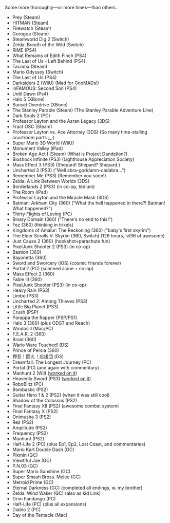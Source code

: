 Some more thoroughly&#8212;or more times&#8212;than others.

- Prey (Steam)
- HITMAN (Steam)
- Firewatch (Steam)
- Gorogoa (Steam)
- Steamworld Dig 2 (Switch)
- Zelda: Breath of the Wild (Switch)
- RiME (PS4)
- What Remains of Edith Finch (PS4)
- The Last of Us - Left Behind (PS4)
- Tacoma (Steam)
- Mario Odyssey (Switch)
- The Last of Us (PS4)
- Darksiders 2 (WiiU) (Mad for GnoMADs!)
- inFAMOUS: Second Son (PS4)
- Until Dawn (Ps4)
- Halo 5 (XBone)
- Sunset Overdrive (XBone)
- The Stanley Parable (Steam) (The Stanley Parable Adventure Line)
- Dark Souls 2 (PC)
- Professor Layton and the Azran Legacy (3DS)
- Fract OSC (Steam)
- Professor Layton vs. Ace Attorney (3DS) (So many time-stalling courtroom parts ;_;)
- Super Mario 3D World (WiiU)
- Monument Valley (iPad)
- Broken Age Act I (Steam) (What is Project Dandelion?)
- Bioshock Infinite (PS3) (Lighthouse Appreciation Society)
- Mass Effect 3 (PS3) (Shepard! Shepard? Shepard.)
- Uncharted 3 (PS3) ("Well abra-goddamn-cadabra...")
- Remember Me (PS3) (Remember you soon!)
- Zelda: A Link Between Worlds (3DS)
- Borderlands 2 (PS3) (in co-op, tedium)
- The Room (iPad)
- Professor Layton and the Miracle Mask (3DS)
- Batman: Arkham City (360) ("What the hell happened in there?! Batman! What happened?")
- Thirty Flights of Loving (PC)
- Binary Domain (360) ("There's no end to this!")
- Fez (360) (thinking in trixels)
- Kingdoms of Amalur: The Reckoning (360) ("baby's first skyrim")
- The Elder Scrolls V: Skyrim (360, Switch) (126 hours, lvl36 of awesome)
- Just Cause 2 (360) (hookshot+parachute fun)
- PixelJunk Shooter 2 (PS3) (in co-op)
- Bastion (360)
- Bayonetta (360)
- Sword and Sworcery (iOS) (cosmic friends forever)
- Portal 2 (PC) (scanned alone + co-op)
- Mass Effect 2 (360)
- Fable III (360)
- PixelJunk Shooter (PS3) (in co-op)
- Heavy Rain (PS3)
- Limbo (PS3)
- Uncharted 2: Among Thieves (PS3)
- Little Big Planet (PS3)
- Crush (PSP)
- Parappa the Rapper (PSP/PS1)
- Halo 3 (360) (plus ODST and Reach)
- Windosill (Mac/PC)
- F.E.A.R. 2 (360)
- Braid (360)
- Wario Ware Touched! (DS)
- Prince of Persia (360)
- 押忍！闘え！応援団 (DS)
- Dreamfall: The Longest Journey (PC)
- Portal (PC) (and again with commentary)
- Manhunt 2 (Wii) (<a href="http://www.mobygames.com/game/ps2/manhunt-2/credits">worked on it</a>)
- Heavenly Sword (PS3) (<a href="http://www.mobygames.com/game/ps3/heavenly-sword/credits">worked on it</a>)
- RoboBlitz (PC)
- Bombastic (PS2)
- Guitar Hero 1 & 2 (PS2) (when it was still cool)
- Shadow of the Colossus (PS2)
- Final Fantasy XII (PS2) (awesome combat system)
- Final Fantasy X (PS2)
- Onimusha 3 (PS2)
- Rez (PS2)
- Amplitude (PS2)
- Frequency (PS2)
- Manhunt (PS2)
- Half-Life 2 (PC) (plus Ep1, Ep2, Lost Coast, and commentaries)
- Mario Kart Double Dash (GC)
- Pikmin (GC)
- Viewtiful Joe (GC)
- P.N.03 (GC)
- Super Mario Sunshine (GC)
- Super Smash Bross. Melee (GC)
- Metroid Prime (GC)
- Eternal Darkness (GC) (completed all endings, w. my brother)
- Zelda: Wind Waker (GC) (also as kid Link)
- Grim Fandango (PC)
- Half-Life (PC) (plus all expansions)
- Diablo 2 (PC)
- Day of the Tentacle (Mac)
